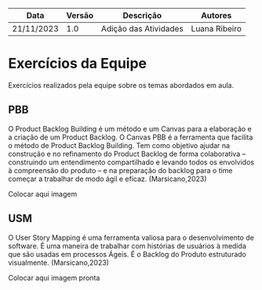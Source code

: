 | Data | Versão | Descrição | Autores |
| ---------- | ----------- | -------------- | -------------- |
| 21/11/2023 | 1.0 | Adição das Atividades | Luana Ribeiro |

# Exercícios da Equipe 

Exercícios realizados pela equipe sobre os temas abordados em aula.

## PBB

O Product Backlog Building é um método e um Canvas para a elaboração e a criação de um Product Backlog. O Canvas PBB é a ferramenta que facilita o método de Product Backlog Building. Tem como objetivo ajudar na construção e no refinamento do Product Backlog de forma colaborativa – construindo um entendimento compartilhado e levando todos os envolvidos à compreensão do produto – e na preparação do backlog para o time começar a trabalhar de modo ágil e eficaz. (Marsicano,2023)

Colocar aqui imagem

## USM

O User Story Mapping é uma ferramenta valiosa para o desenvolvimento de software. É uma maneira de trabalhar com histórias de usuários à medida que são usadas em processos Ágeis. É o Backlog do Produto estruturado visualmente. (Marsicano,2023)

Colocar aqui imagem pronta
